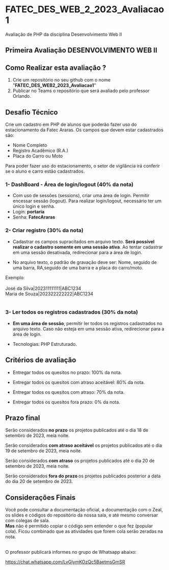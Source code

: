 # FATEC_DES_WEB_2_2023_Avaliacao1
Avaliação de PHP da disciplina Desenvolvimento Web II 
## Primeira Avaliação DESENVOLVIMENTO WEB II



## Como Realizar esta avaliação ?

1. Crie um repositório no seu github com o nome "<b>FATEC_DES_WEB2_2023_Avaliacao1</b>"
2. Publicar no Teams o repositório que será avaliado pelo professor Orlando.


##  Desafio Técnico

Crie um cadastro em PHP de alunos que poderão fazer uso do estacionamento da Fatec Araras. Os campos que devem estar cadastrados são: 

 - Nome Completo
 - Registro Acadêmico (R.A.)
 - Placa do Carro ou Moto

Para poder fazer uso do estacionamento, o setor de vigilância irá conferir se o aluno e carro estão cadastrados. 

### 1- DashBoard - Área de login/logout (40% da nota)
- Com uso de sessões (sessions), criar uma área de login. Permitir encessar sessão (logout). Para realizar login/logout, necessário ter um único login e senha.
- Login: <b>portaria</b>
- Senha: <b>FatecAraras</b>

### 2- Criar registro (30% da nota)
- Cadastrar os campos supracitados em arquivo texto. <b>Será possível realizar o cadastro somente em uma sessão ativa</b>. Ao tentar cadastrar em uma sessão desativada, redirecionar para a área de login.

- No arquivo texto, o padrão de gravação deve ser: Nome, seguido de uma barra, RA,seguido de uma barra e a placa do carro/moto.

Exemplo:
<br><br>
José da Silva|202311111111|ABC1234
<br>
Maria de Souza|202322222222|ABC1234
<br><br>
### 3- Ler todos os registros cadastrados (30% da nota)
- <b>Em uma área de sessão</b>, permitir ler todos os registros cadastrados no arquivo texto. Caso não esteja em uma sessão ativa, redirecionar para a área de login.

- Tecnologias: PHP Estruturado.


## Critérios de avaliação

- Entregar todos os quesitos no prazo: 100% da nota.

- Entregar todos os quesitos com atraso aceitável: 80% da nota.

- Entregar todos os quesitos com atraso: 70% da nota.

- Entregar todos os quesitos fora prazo: 0% da nota.

## Prazo final

Serão considerados <b>no prazo</b> os projetos publicados até o dia 18 de setembro de 2023, meia noite.

Serão considerados <b>com atraso aceitável</b> os projetos publicados até o dia 19 de setembro de 2023, meia noite.

Serão considerados <b>com atraso</b> os projetos publicados até o dia 20 de setembro de 2023, meia noite.

Serão considerados <b>fora do prazo </b> os projetos publicados posterior a data do dia 20 de setembro de 2023.

## Considerações Finais

Você pode consultar a documentação oficial, a documentação com o Zeal, os slides e códigos do repositório da nossa sala, e até mesmo conversar com colegas de sala.  
<b>Mas</b> não é permitido copiar o código sem entender o que fez (popular cola). Ficou combinado que as atividades que forem cola serão zeradas na nota.

<br>
O professor publicará informes no grupo de Whatsapp abaixo:

https://chat.whatsapp.com/LvGIymKOzQc5BaetmsGmSR



